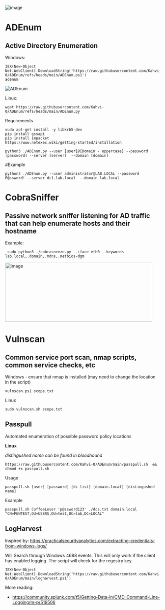 ![image](https://github.com/user-attachments/assets/74db0dcf-668a-4106-95a7-57274fbd3d75)


# ADEnum 
## Active Directory Enumeration
Windows:
```
IEX(New-Object Net.WebClient).DownloadString('https://raw.githubusercontent.com/Kahvi-0/ADEnum/refs/heads/main/ADEnum.ps1')
adenum
```
![ADEnum](https://github.com/user-attachments/assets/ec4171f6-ea5e-4523-9070-166d6c9a2005)


Linux:
```
wget https://raw.githubusercontent.com/Kahvi-0/ADEnum/refs/heads/main/ADEnum.py 
```

Requirements
```
sudo apt-get install -y libkrb5-dev
pip install gssapi
pip install impacket
https://www.netexec.wiki/getting-started/installation
```

```
python3 ./ADEnum.py --user [user]@[Domain - uppercase] --password [password] --server [server]  --domain [domain]
```

#Example
```
python3 ./ADEnum.py --user administrator@LAB.LOCAL --password P@ssword! --server dc1.lab.local  --domain lab.local

```
# CobraSniffer
## Passive network sniffer listening for AD traffic that can help enumerate hosts and their hostname

Example:
```
 sudo python3 ./cobrasneeze.py --iface eth0 --keywords lab.local,.domain,.mdns,.netbios-dgm
```
<img width="479" height="192" alt="image" src="https://github.com/user-attachments/assets/4e200167-2f5f-4203-9eac-7d335a54496b" />



# Vulnscan
## Common service port scan, nmap scripts, common service checks, etc
Windows - ensure that nmap is installed (may need to change the location in the script)
```
vulnscan.ps1 scope.txt
```
Linux 
```
sudo vulnscan.sh scope.txt
```


## Passpull
Automated enumeration of possible password policy locations 

**Linux**

_distingushed name can be found in bloodhound_

```
https://raw.githubusercontent.com/Kahvi-0/ADEnum/main/passpull.sh  && chmod +x passpull.sh
```

Usage
```
passpull.sh [user] [password] [dc list] [domain.local] [distingushed name]
```
Example
```
passpull.sh CoffeeLover 'p@ssword123' ./dcs.txt domain.local "CN=PENTEST,OU=USERS,OU=test,DC=lab,DC=LOCAL"
```

## LogHarvest
Inspired by: https://practicalsecurityanalytics.com/extracting-credentials-from-windows-logs/

Will Search through Windows 4688 events. This will only work if the client has enabled logging. The script will check for the regestry key. 
```
IEX(New-Object Net.WebClient).DownloadString('https://raw.githubusercontent.com/Kahvi-0/ADEnum/main/logharvest.ps1')
```
More reading:
- https://community.splunk.com/t5/Getting-Data-In/CMD-Command-Line-Logging/m-p/519506
